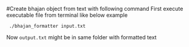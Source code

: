 #Create bhajan object from text with following command
 First execute executable file from terminal like below example
 ```
  ./bhajan_formatter input.txt
```
Now ```output.txt``` might be in same folder with formatted text

